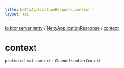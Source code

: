 ```yaml
---
title: NettyApplicationResponse.context - 
layout: api
---
```


<div class='api-docs-breadcrumbs'><a href="../index.html">io.ktor.server.netty</a> / <a href="index.html">NettyApplicationResponse</a> / <a href="./context.html">context</a></div>

# context

<div class="signature"><code><span class="keyword">protected</span> <span class="keyword">val </span><span class="identifier">context</span><span class="symbol">: </span><span class="identifier">ChannelHandlerContext</span></code></div>
